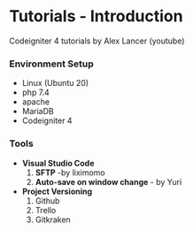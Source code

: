 # Tutorials - Introduction
Codeigniter 4 tutorials by Alex Lancer (youtube)

### Environment Setup
- Linux (Ubuntu 20)
- php 7.4
- apache
- MariaDB
- Codeigniter 4


### Tools
- **Visual Studio Code**
    1. **SFTP** -by liximomo
    2. **Auto-save on window change** - by Yuri
- **Project Versioning**
    1. Github
    2. Trello
    3. Gitkraken


